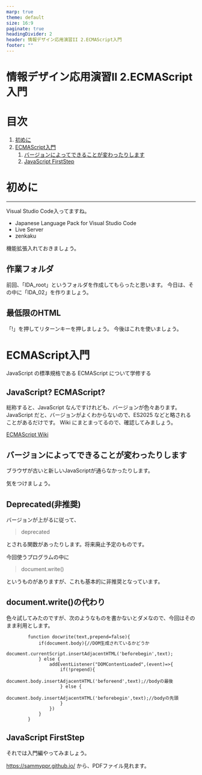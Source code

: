 ```yaml
---
marp: true
theme: default
size: 16:9
paginate: true
headingDivider: 2
header: 情報デザイン応用演習II 2.ECMAScript入門
footer: ""
---
```


# 情報デザイン応用演習II 2.ECMAScript入門<!-- omit in toc -->

# 目次<!-- omit in toc -->

1. [初めに](#初めに)
2. [ECMAScript入門](#ecmascript入門)
   1. [バージョンによってできることが変わったりします](#バージョンによってできることが変わったりします)
   2. [JavaScript FirstStep](#javascript-firststep)



# 初めに

---
Visual Studio Code入ってますね。

- Japanese Language Pack for Visual Studio Code
- Live Server
- zenkaku

機能拡張入れておきましょう。

## 作業フォルダ<!-- omit in toc -->

前回、「IDA_root」というフォルダを作成してもらったと思います。
今日は、その中に「IDA_02」を作りましょう。

## 最低限のHTML<!-- omit in toc -->

「!」を押してリターンキーを押しましょう。
今後はこれを使いましょう。

# ECMAScript入門
JavaScript の標準規格である ECMAScript について学修する

## JavaScript? ECMAScript?<!-- omit in toc -->

総称すると、JavaScript なんですけれども、バージョンが色々あります。 JavaScript だと、バージョンがよくわからないので、ES2025 などと略されることがあるだけです。
Wiki にまとまってるので、確認してみましょう。

[ECMAScript Wiki](https://ja.wikipedia.org/wiki/ECMAScript)

## バージョンによってできることが変わったりします

ブラウザが古いと新しいJavaScriptが通らなかったりします。

気をつけましょう。

## Deprecated(非推奨)
バージョンが上がるに従って、
> deprecated

とされる関数があったりします。将来廃止予定のものです。

今回使うプログラムの中に
> document.write()

というものがありますが、これも基本的に非推奨となっています。

## document.write()の代わり
色々試してみたのですが、次のようなものを書かないとダメなので、今回はそのまま利用とします。

```
        function docwrite(text,prepend=false){
            if(document.body){//DOM生成されているかどうか
                document.currentScript.insertAdjacentHTML('beforebegin',text);
            } else {
                addEventListener("DOMContentLoaded",(event)=>{
                    if(!prepend){
                        document.body.insertAdjacentHTML('beforeend',text);//bodyの最後
                    } else {
                        document.body.insertAdjacentHTML('beforebegin',text);//bodyの先頭
                    }
                })
            }
        }

```

## JavaScript FirstStep

それでは入門編やってみましょう。

https://sammyppr.github.io/
から、PDFファイル見れます。